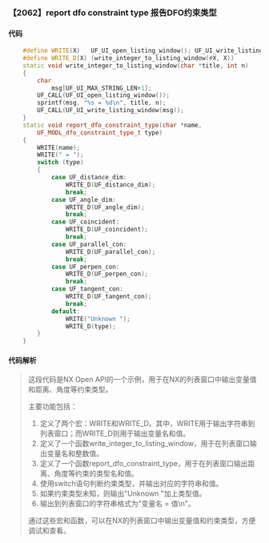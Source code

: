 ### 【2062】report dfo constraint type 报告DFO约束类型

#### 代码

```cpp
    #define WRITE(X)   UF_UI_open_listing_window(); UF_UI_write_listing_window(X)  
    #define WRITE_D(X) (write_integer_to_listing_window(#X, X))  
    static void write_integer_to_listing_window(char *title, int n)  
    {  
        char  
            msg[UF_UI_MAX_STRING_LEN+1];  
        UF_CALL(UF_UI_open_listing_window());  
        sprintf(msg, "%s = %d\n", title, n);  
        UF_CALL(UF_UI_write_listing_window(msg));  
    }  
    static void report_dfo_constraint_type(char *name,  
        UF_MODL_dfo_constraint_type_t type)  
    {  
        WRITE(name);  
        WRITE(" = ");  
        switch (type)  
        {  
            case UF_distance_dim:  
                WRITE_D(UF_distance_dim);  
                break;  
            case UF_angle_dim:  
                WRITE_D(UF_angle_dim);  
                break;  
            case UF_coincident:  
                WRITE_D(UF_coincident);  
                break;  
            case UF_parallel_con:  
                WRITE_D(UF_parallel_con);  
                break;  
            case UF_perpen_con:  
                WRITE_D(UF_perpen_con);  
                break;  
            case UF_tangent_con:  
                WRITE_D(UF_tangent_con);  
                break;  
            default:  
                WRITE("Unknown ");  
                WRITE_D(type);  
        }  
    }

```

#### 代码解析

> 这段代码是NX Open API的一个示例，用于在NX的列表窗口中输出变量值和距离、角度等约束类型。
>
> 主要功能包括：
>
> 1. 定义了两个宏：WRITE和WRITE_D。其中，WRITE用于输出字符串到列表窗口；而WRITE_D则用于输出变量名和值。
> 2. 定义了一个函数write_integer_to_listing_window，用于在列表窗口输出变量名和整数值。
> 3. 定义了一个函数report_dfo_constraint_type，用于在列表窗口输出距离、角度等约束的类型名和值。
> 4. 使用switch语句判断约束类型，并输出对应的字符串和值。
> 5. 如果约束类型未知，则输出"Unknown "加上类型值。
> 6. 输出到列表窗口的字符串格式为"变量名 = 值\n"。
>
> 通过这些宏和函数，可以在NX的列表窗口中输出变量值和约束类型，方便调试和查看。
>
